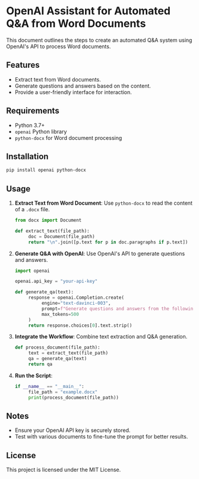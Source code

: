 # OpenAI Assistant for Automated Q&A from Word Documents

This document outlines the steps to create an automated Q&A system using OpenAI's API to process Word documents.

## Features
- Extract text from Word documents.
- Generate questions and answers based on the content.
- Provide a user-friendly interface for interaction.

## Requirements
- Python 3.7+
- `openai` Python library
- `python-docx` for Word document processing

## Installation
```bash
pip install openai python-docx
```

## Usage
1. **Extract Text from Word Document**:
    Use `python-docx` to read the content of a `.docx` file.
    ```python
    from docx import Document

    def extract_text(file_path):
         doc = Document(file_path)
         return "\n".join([p.text for p in doc.paragraphs if p.text])
    ```

2. **Generate Q&A with OpenAI**:
    Use OpenAI's API to generate questions and answers.
    ```python
    import openai

    openai.api_key = "your-api-key"

    def generate_qa(text):
         response = openai.Completion.create(
              engine="text-davinci-003",
              prompt=f"Generate questions and answers from the following text:\n{text}",
              max_tokens=500
         )
         return response.choices[0].text.strip()
    ```

3. **Integrate the Workflow**:
    Combine text extraction and Q&A generation.
    ```python
    def process_document(file_path):
         text = extract_text(file_path)
         qa = generate_qa(text)
         return qa
    ```

4. **Run the Script**:
    ```python
    if __name__ == "__main__":
         file_path = "example.docx"
         print(process_document(file_path))
    ```

## Notes
- Ensure your OpenAI API key is securely stored.
- Test with various documents to fine-tune the prompt for better results.

## License
This project is licensed under the MIT License.